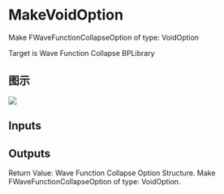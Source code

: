 # MakeVoidOption

Make FWaveFunctionCollapseOption of type: VoidOption

Target is Wave Function Collapse BPLibrary

## 图示

![]($-20221218-21330853.png)

## Inputs

## Outputs

Return Value: Wave Function Collapse Option Structure. Make FWaveFunctionCollapseOption of type: VoidOption.

